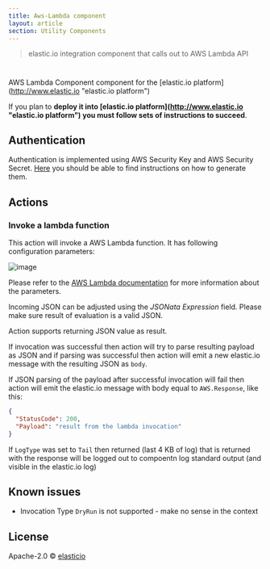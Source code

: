 ```yaml
---
title: Aws-Lambda component
layout: article
section: Utility Components
---
```


> elastic.io integration component that calls out to AWS Lambda API

#
AWS Lambda Component component for the [elastic.io platform](http://www.elastic.io &#34;elastic.io platform&#34;)

If you plan to **deploy it into [elastic.io platform](http://www.elastic.io &#34;elastic.io platform&#34;) you must follow sets of instructions to succeed**.

## Authentication

Authentication is implemented using AWS Security Key and AWS Security Secret. [Here](http://docs.aws.amazon.com/sdk-for-javascript/v2/developer-guide/getting-your-credentials.html) you should be able to find
instructions on how to generate them.

## Actions

### Invoke a lambda function

This action will invoke a AWS Lambda function. It has following configuration parameters:

![image](https://user-images.githubusercontent.com/56208/30986933-79239550-a495-11e7-968e-c17b49036385.png)

Please refer to the [AWS Lambda documentation](http://docs.aws.amazon.com/lambda/latest/dg/API_Invoke.html) for
more information about the parameters.

Incoming JSON can be adjusted using the *JSONata Expression* field. Please make sure result of evaluation is a valid JSON.

Action supports returning JSON value as result.

If invocation was successful then action will try to parse resulting payload
as JSON and if parsing was successful then action will emit a new elastic.io message
with the resulting JSON as ``body``.

If JSON parsing of the payload after successful invocation will fail then action
will emit the elastic.io message with body equal to ``AWS.Response``, like this:

```json
{
  "StatusCode": 200,
  "Payload": "result from the lambda invocation"
}
```

If ``LogType`` was set to ``Tail`` then returned (last 4 KB of log) that is returned with the
response will be logged out to compoentn log standard output (and visible in the elastic.io log)

## Known issues

* Invocation Type ``DryRun`` is not supported - make no sense in the context

## License

Apache-2.0 © [elasticio](https://elastic.io)


[npm-image]: https://badge.fury.io/js/aws-lambda-component.svg
[npm-url]: https://npmjs.org/package/aws-lambda-component
[travis-image]: https://travis-ci.org/elasticio/aws-lambda-component.svg?branch=master
[travis-url]: https://travis-ci.org/elasticio/aws-lambda-component
[daviddm-image]: https://david-dm.org/elasticio/aws-lambda-component.svg?theme=shields.io
[daviddm-url]: https://david-dm.org/elasticio/aws-lambda-component
